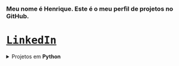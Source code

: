 
<div align="left">
    
### Meu nome é Henrique. Este é o meu perfil de projetos no GitHub.
    
# <kbd>[LinkedIn](https://www.linkedin.com/in/henrique-reinaldi-4aa720364/)</kbd>
</div>
<details>
<summary>Projetos em <b>Python</b></summary>
    
* [Command](https://github.com/HenriqueFReinaldi/command) - Uma linguagem de programação.
* [Executer](https://github.com/HenriqueFReinaldi/executer) - Um corretor de problemas de programação.
  
</details>
